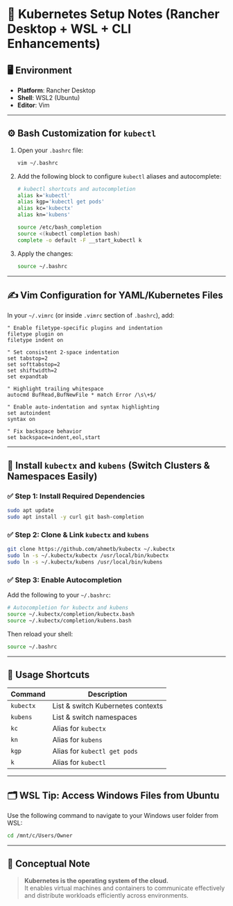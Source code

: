 
# 🐳 Kubernetes Setup Notes (Rancher Desktop + WSL + CLI Enhancements)

## 🖥️ Environment

- **Platform**: Rancher Desktop  
- **Shell**: WSL2 (Ubuntu)  
- **Editor**: Vim

---

## ⚙️ Bash Customization for `kubectl`

1. Open your `.bashrc` file:

   ```bash
   vim ~/.bashrc
   ```

2. Add the following block to configure `kubectl` aliases and autocomplete:

   ```bash
   # kubectl shortcuts and autocompletion
   alias k='kubectl'
   alias kgp='kubectl get pods'
   alias kc='kubectx'
   alias kn='kubens'

   source /etc/bash_completion
   source <(kubectl completion bash)
   complete -o default -F __start_kubectl k
   ```

3. Apply the changes:

   ```bash
   source ~/.bashrc
   ```

---

## ✍️ Vim Configuration for YAML/Kubernetes Files

In your `~/.vimrc` (or inside `.vimrc` section of `.bashrc`), add:

```vim
" Enable filetype-specific plugins and indentation
filetype plugin on
filetype indent on

" Set consistent 2-space indentation
set tabstop=2
set softtabstop=2
set shiftwidth=2
set expandtab

" Highlight trailing whitespace
autocmd BufRead,BufNewFile * match Error /\s\+$/

" Enable auto-indentation and syntax highlighting
set autoindent
syntax on

" Fix backspace behavior
set backspace=indent,eol,start
```

---

## 🚀 Install `kubectx` and `kubens` (Switch Clusters & Namespaces Easily)

### ✅ Step 1: Install Required Dependencies

```bash
sudo apt update
sudo apt install -y curl git bash-completion
```

### ✅ Step 2: Clone & Link `kubectx` and `kubens`

```bash
git clone https://github.com/ahmetb/kubectx ~/.kubectx
sudo ln -s ~/.kubectx/kubectx /usr/local/bin/kubectx
sudo ln -s ~/.kubectx/kubens /usr/local/bin/kubens
```

### ✅ Step 3: Enable Autocompletion

Add the following to your `~/.bashrc`:

```bash
# Autocompletion for kubectx and kubens
source ~/.kubectx/completion/kubectx.bash
source ~/.kubectx/completion/kubens.bash
```

Then reload your shell:

```bash
source ~/.bashrc
```

---

## 🧪 Usage Shortcuts

| Command   | Description                      |
|-----------|----------------------------------|
| `kubectx` | List & switch Kubernetes contexts |
| `kubens`  | List & switch namespaces         |
| `kc`      | Alias for `kubectx`              |
| `kn`      | Alias for `kubens`               |
| `kgp`     | Alias for `kubectl get pods`     |
| `k`       | Alias for `kubectl`              |

---

## 🗂️ WSL Tip: Access Windows Files from Ubuntu

Use the following command to navigate to your Windows user folder from WSL:

```bash
cd /mnt/c/Users/Owner
```

---

## 🧠 Conceptual Note

> **Kubernetes is the operating system of the cloud.**  
> It enables virtual machines and containers to communicate effectively and distribute workloads efficiently across environments.

